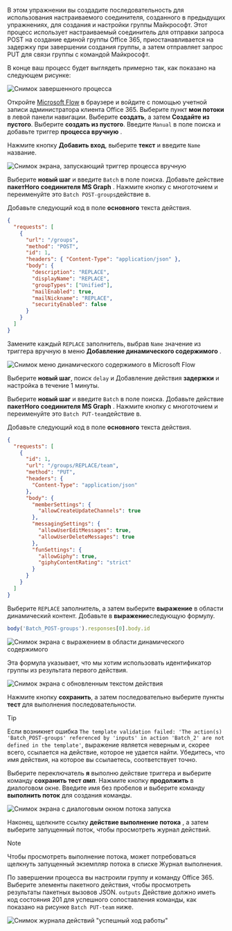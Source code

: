 <!-- markdownlint-disable MD002 MD041 -->

В этом упражнении вы создадите последовательность для использования настраиваемого соединителя, созданного в предыдущих упражнениях, для создания и настройки группы Майкрософт. Этот процесс использует настраиваемый соединитель для отправки запроса POST на создание единой группы Office 365, приостанавливается на задержку при завершении создания группы, а затем отправляет запрос PUT для связи группы с командой Майкрософт.

В конце ваш процесс будет выглядеть примерно так, как показано на следующем рисунке:

![Снимок завершенного процесса](./images/flow-team1.png)

Откройте [Microsoft Flow](https://flow.microsoft.com) в браузере и войдите с помощью учетной записи администратора клиента Office 365. Выберите пункт **мои потоки** в левой панели навигации. Выберите **создать**, а затем **Создайте из пустого**. Выберите **создать из пустого**. Введите `Manual` в поле поиска и добавьте триггер **процесса вручную** .

Нажмите кнопку **Добавить вход**, выберите **текст** и введите `Name` название.

![Снимок экрана, запускающий триггер процесса вручную](./images/flow-team6.png)

Выберите **новый шаг** и введите `Batch` в поле поиска. Добавьте действие **пакетНого соединителя MS Graph** . Нажмите кнопку с многоточием и переименуйте это `Batch POST-groups`действие в.

Добавьте следующий код в поле **основного** текста действия.

```json
{
  "requests": [
    {
      "url": "/groups",
      "method": "POST",
      "id": 1,
      "headers": { "Content-Type": "application/json" },
      "body": {
        "description": "REPLACE",
        "displayName": "REPLACE",
        "groupTypes": ["Unified"],
        "mailEnabled": true,
        "mailNickname": "REPLACE",
        "securityEnabled": false
      }
    }
  ]
}
```

Замените каждый `REPLACE` заполнитель, выбрав `Name` значение из триггера вручную в меню **Добавление динамического содержимого** .

![Снимок меню динамического содержимого в Microsoft Flow](./images/flow-team2.png)

Выберите **новый шаг**, поиск `delay` и Добавление действия **задержки** и настройка в течение 1 минуты.

Выберите **новый шаг** и введите `Batch` в поле поиска. Добавьте действие **пакетНого соединителя MS Graph** . Нажмите кнопку с многоточием и переименуйте это `Batch PUT-team`действие в.

Добавьте следующий код в поле **основного** текста действия.

```json
{
  "requests": [
    {
      "id": 1,
      "url": "/groups/REPLACE/team",
      "method": "PUT",
      "headers": {
        "Content-Type": "application/json"
      },
      "body": {
        "memberSettings": {
          "allowCreateUpdateChannels": true
        },
        "messagingSettings": {
          "allowUserEditMessages": true,
          "allowUserDeleteMessages": true
        },
        "funSettings": {
          "allowGiphy": true,
          "giphyContentRating": "strict"
        }
      }
    }
  ]
}
```

Выберите `REPLACE` заполнитель, а затем выберите **выражение** в области динамический контент. Добавьте в **выражение**следующую формулу.

```js
body('Batch_POST-groups').responses[0].body.id
```

![Снимок экрана с выражением в области динамического содержимого](./images/flow-formula.png)

Эта формула указывает, что мы хотим использовать идентификатор группы из результата первого действия.

![Снимок экрана с обновленным текстом действия](./images/flow-team3.png)

Нажмите кнопку **сохранить**, а затем последовательно выберите пункты **тест** для выполнения последовательности.

> [!TIP]
> Если возникнет ошибка `The template validation failed: 'The action(s) 'Batch_POST-groups' referenced by 'inputs' in action 'Batch_2' are not defined in the template'`, выражение является неверным и, скорее всего, ссылается на действие, которое не удается найти. Убедитесь, что имя действия, на которое вы ссылаетесь, соответствует точно.

Выберите переключатель **я** выполню действие триггера и выберите команду **сохранить тест _амп_**. Нажмите кнопку **продолжить** в диалоговом окне. Введите имя без пробелов и выберите команду **выполнить поток** для создания команды.

![Снимок экрана с диалоговым окном потока запуска](./images/flow-team4.png)

Наконец, щелкните ссылку **действие выполнение потока** , а затем выберите запущенный поток, чтобы просмотреть журнал действий.

> [!NOTE]
> Чтобы просмотреть выполнение потока, может потребоваться щелкнуть запущенный экземпляр потока в списке Журнал выполнения.

По завершении процесса вы настроили группу и команду Office 365. Выберите элементы пакетного действия, чтобы просмотреть результаты пакетных вызовов JSON. `outputs` Действие должно иметь код состояния 201 для успешного сопоставления команды, как показано на рисунке `Batch PUT-team` ниже.

![Снимок журнала действий "успешный ход работы"](./images/flow-team5.png)